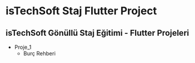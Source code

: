 # __isTechSoft Staj Flutter Project__
## isTechSoft Gönüllü Staj Eğitimi - Flutter Projeleri
- Proje_1
    * Burç Rehberi
